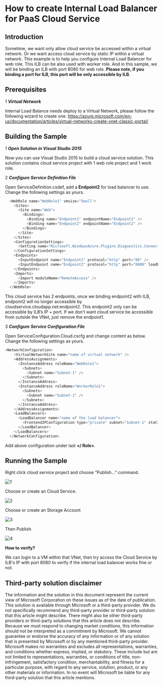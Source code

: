 # How to create Internal Load Balancer for PaaS Cloud Service

## Introduction
Sometime, we want only allow cloud service be accessed within a virtual network. Or we want access cloud service by static IP within a virtual network.
This example is to help you configure Internal Load Balancer for web role. This ILB can be also used with worker role. And in this sample, we will be binding an ILB with port 8080 for web role.
**Please note, if you binding a port for ILB, this port will be only accessible by ILB**.  

## Prerequisites
1	*__Virtual Network__*

Internal Load Balance needs deploy to a Virtual Network, please follow the following wizard to create one.
https://azure.microsoft.com/en-us/documentation/articles/virtual-networks-create-vnet-classic-portal/

## Building the Sample
1	*__Open Solution in Visual Studio 2015__*

Now you can use Visual Studio 2015 to build a cloud service solution.
This solution contains cloud service project with 1 web role project and 1 work role. 

2	*__Configure Service Definition File__*

Open ServiceDefinition.csdef, add a __Endpoint2__ for load balancer to use.
Change the following settings as yours.
```c#
  <WebRole name="WebRole1" vmsize="Small">
    <Sites>
      <Site name="Web">
        <Bindings>
          <Binding name="Endpoint1" endpointName="Endpoint1" />
          <Binding name="Endpoint2" endpointName="Endpoint2" />
        </Bindings>
      </Site>
    </Sites>
    <ConfigurationSettings>
      <Setting name="Microsoft.WindowsAzure.Plugins.Diagnostics.ConnectionString" />
    </ConfigurationSettings>
    <Endpoints>
      <InputEndpoint name="Endpoint1" protocol="http" port="80" />
      <InputEndpoint name="Endpoint2" protocol="http" port="8080" loadBalancer="name of the load balancer" />
    </Endpoints>
    <Imports>
      <Import moduleName="RemoteAccess" />
    </Imports>
  </WebRole>
```
This cloud service has 2 endpoints, once we binding endpoint2 with ILB, endpoint2 will no longer accessible by cloudservice.cloudapp.net:endpoint2. This endpoint2 only can be accessible by ILB’s IP + port.
If we don’t want cloud service be accessible from outside the VNet, just remove the endpoint1. 

3	*__Configure Service Configuration File__*

Open ServiceConfiguration.Cloud.cscfg and change content as below.
Change the following settings as yours.
```c#
<NetworkConfiguration>
    <VirtualNetworkSite name="name of virtual network" />
    <AddressAssignments>
      <InstanceAddress roleName="WebRole1">
        <Subnets>
          <Subnet name="Subnet-1" />
        </Subnets>
      </InstanceAddress>
      <InstanceAddress roleName="WorkerRole1">
        <Subnets>
          <Subnet name="Subnet-1" />
        </Subnets>
      </InstanceAddress>
    </AddressAssignments>
    <LoadBalancers>
      <LoadBalancer name="name of the load balancer">
        <FrontendIPConfiguration type="private" subnet="Subnet-1" staticVirtualNetworkIPAddress="static-IP-address" />
      </LoadBalancer>
    </LoadBalancers>
  </NetworkConfiguration>
```
Add above configuration under last  __&lt;/ Role>__.

## Running the Sample

Right click cloud service project and choose “Publish…” command.

![1](https://github.com/SpAiNiOr/AzureILBSample/Images/1.jpg)

Choose or create an Cloud Service.

![2](https://github.com/SpAiNiOr/AzureILBSample/Images/2.jpg)

Choose or create an Storage Account

![3](https://github.com/SpAiNiOr/AzureILBSample/Images/3.jpg)

Then Publish

![4](https://github.com/SpAiNiOr/AzureILBSample/Images/4.jpg)

__How to verify?__ 

We can login to a VM within that VNet, then try access the Cloud Service by ILB's IP  with port 8080 to verify if the internal load balancer works fine or not.

## Third-party solution disclaimer

The information and the solution in this document represent the current view of Microsoft Corporation on these issues as of the date of publication. This solution is available through Microsoft or a third-party provider. We do not specifically recommend any third-party provider or third-party solution that this article might describe. There might also be other third-party providers or third-party solutions that this article does not describe. Because we must respond to changing market conditions, this information should not be interpreted as a commitment by Microsoft. We cannot guarantee or endorse the accuracy of any information or of any solution that is presented by Microsoft or by any mentioned third-party provider. 
Microsoft makes no warranties and excludes all representations, warranties, and conditions whether express, implied, or statutory. These include but are not limited to representations, warranties, or conditions of title, non-infringement, satisfactory condition, merchantability, and fitness for a particular purpose, with regard to any service, solution, product, or any other materials or information. In no event will Microsoft be liable for any third-party solution that this article mentions.
